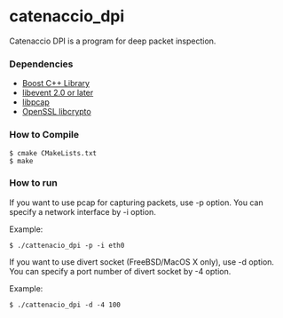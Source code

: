 # catenaccio_dpi

Catenaccio DPI is a program for deep packet inspection.

### Dependencies

* [Boost C++ Library](http://www.boost.org/ "Boost")
* [libevent 2.0 or later](http://libevent.org/ "libevent")
* [libpcap](http://www.tcpdump.org/ "tcpdump/libpcap")
* [OpenSSL libcrypto](http://www.openssl.org/ "OpenSSL")

### How to Compile

    $ cmake CMakeLists.txt
    $ make

### How to run

If you want to use pcap for capturing packets, use -p option.
You can specify a network interface by -i option.

Example:

    $ ./cattenacio_dpi -p -i eth0

If you want to use divert socket (FreeBSD/MacOS X only), use -d option.
You can specify a port number of divert socket by -4 option.

Example:

    $ ./cattenacio_dpi -d -4 100